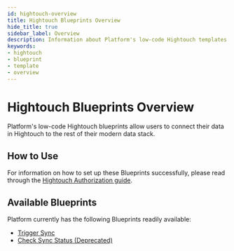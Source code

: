 ```yaml
---
id: hightouch-overview
title: Hightouch Blueprints Overview
hide_title: true
sidebar_label: Overview
description: Information about Platform's low-code Hightouch templates.
keywords:
- hightouch
- blueprint
- template
- overview
---
```


# Hightouch Blueprints Overview

Platform's low-code Hightouch blueprints allow users to connect their data in Hightouch to the rest of their modern data stack.


## How to Use
For information on how to set up these Blueprints successfully, please read through the [Hightouch Authorization guide](hightouch-authorization.md).


## Available Blueprints
Platform currently has the following Blueprints readily available: 
- [Trigger Sync](hightouch-trigger-sync.md)
- [Check Sync Status (Deprecated)](hightouch-check-sync-status.md)

